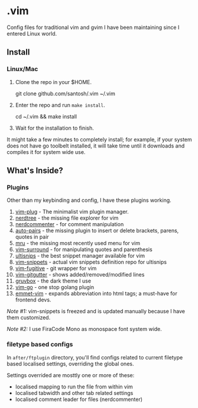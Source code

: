 # .vim

Config files for traditional vim and gvim I have been maintaining since I entered Linux world.

## Install

### Linux/Mac

1. Clone the repo in your $HOME.

    git clone github.com/santosh/.vim ~/.vim

2. Enter the repo and run `make install`.

   cd ~/.vim && make install

3. Wait for the installation to finish.

It might take a few minutes to completely install; for example, if your system does not have go toolbelt installed, it will take time until it downloads and compiles it for system wide use.

## What's Inside?

### Plugins

Other than my keybinding and config, I have these plugins working.

1. [vim-plug](https://github.com/junegunn/vim-plug) - The minimalist vim plugin manager.
2. [nerdtree](https://github.com/preservim/nerdtree) - the missing file explorer for vim
3. [nerdcommenter](https://github.com/preservim/nerdcommenter) - for comment manipulation
4. [auto-pairs](https://github.com/jiangmiao/auto-pairs) - the missing plugin to insert or delete brackets, parens, quotes in pair
5. [mru](https://github.com/yegappan/mru) - the missing most recently used menu for vim
6. [vim-surround](https://github.com/tpope/vim-surround) - for manipulating quotes and parenthesis
7. [ultisnips](https://github.com/SirVer/ultisnips) - the best snippet manager available for vim
8. [vim-snippets](https://github.com/honza/vim-snippets) - actual vim snippets definition repo for ultisnips
9. [vim-fugitive](https://github.com/tpope/vim-fugitive) - git wrapper for vim
10. [vim-gitgutter](https://github.com/airblade/vim-gitgutter) - shows added/removed/modified lines
11. [gruvbox](https://github.com/morhetz/gruvbox) - the dark theme I use 
12. [vim-go](https://github.com/fatih/vim-go) - one stop golang plugin
13. [emmet-vim](https://github.com/mattn/emmet-vim) - expands abbreviation into html tags; a must-have for frontend devs.

*Note #1:* vim-snippets is freezed and is updated manually because I have them customized.

*Note #2:* I use FiraCode Mono as monospace font system wide.

### filetype based configs

In `after/ftplugin` directory, you'll find configs related to current filetype based localised settings, overriding the global ones. 

Settings overrided are mosttly one or more of these:

- localised mapping to run the file from within vim
- localised tabwidth and other tab related settings
- localised comment leader for files (nerdcommenter)

